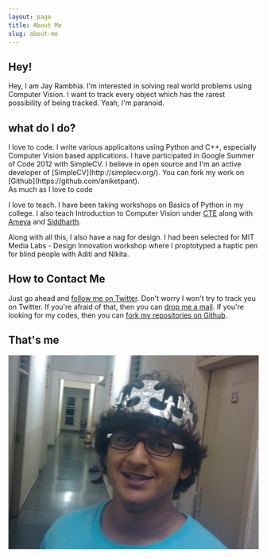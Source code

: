 ```yaml
---
layout: page
title: About Me
slug: about-me
---
```

<div class="g one-whole full-bleed">

<div class="g one-quarter portable-one-whole">
	<h2>Hey!</h2>
</div>

<div class="g three-quarters portable-one-whole" markdown="1">
Hey, I am Jay Rambhia. I'm interested in solving real world problems using Computer Vision. I want to track every object which has the rarest possibility of being tracked. Yeah, I'm paranoid.
</div>

<div class="g one-quarter portable-one-whole">
	<h2>what do I do?</h2>
</div>

<div class="g three-quarters portable-one-whole" markdown="1">
I love to code. I write various applicaitons using Python and C++, especially Computer Vision based applications. I have participated in Google Summer of Code 2012 with SimpleCV. I believe in open source and I'm an active developer of [SimpleCV](http://simplecv.org/). You can fork my work on [Github](https://github.com/aniketpant).

<div class="marginalia">
	<div class="marginalia__body  desk-one-fifth">As much as I love to code</div>
</div>

I love to teach. I have been taking workshops on Basics of Python in my college. I also teach Introduction to Computer Vision under [CTE](https://sites.google.com/site/bitscte/) along with [Ameya](http://ameyajoshi005.wordpress.com/) and [Siddharth](http://algorithmicthoughts.wordpress.com).

Along with all this, I also have a nag for design. I had been selected for MIT Media Labs - Design Innovation workshop where I proptotyped a haptic pen for blind people with Aditi and Nikita.
</div>

<div class="g one-quarter portable-one-whole">
	<h2>How to Contact Me</h2>
</div>

<div class="g three-quarters portable-one-whole">
  <p>Just go ahead and <a href="http://twitter.com/jayrambhia">follow me on Twitter</a>. Don't worry I won't try to track you on Twitter. If you're afraid of that, then you can <a href="mailto:jayrambhia777@gmail.com" class="highlight">drop me a mail</a>. If you're looking for my codes, then you can <a href="https://github.com/jayrambhia">fork my repositories on Github</a>.</p>
</div>
</div>
<div class="g one-quarter portable-one-whole">
    <h2>That's me</h2>
</div>

<div class="g three-quarters portable-one-whole">
    <div class="islet">
        <img class="img--center img--small" src="/assets/images/grav2.jpg" />
    </div>
</div>